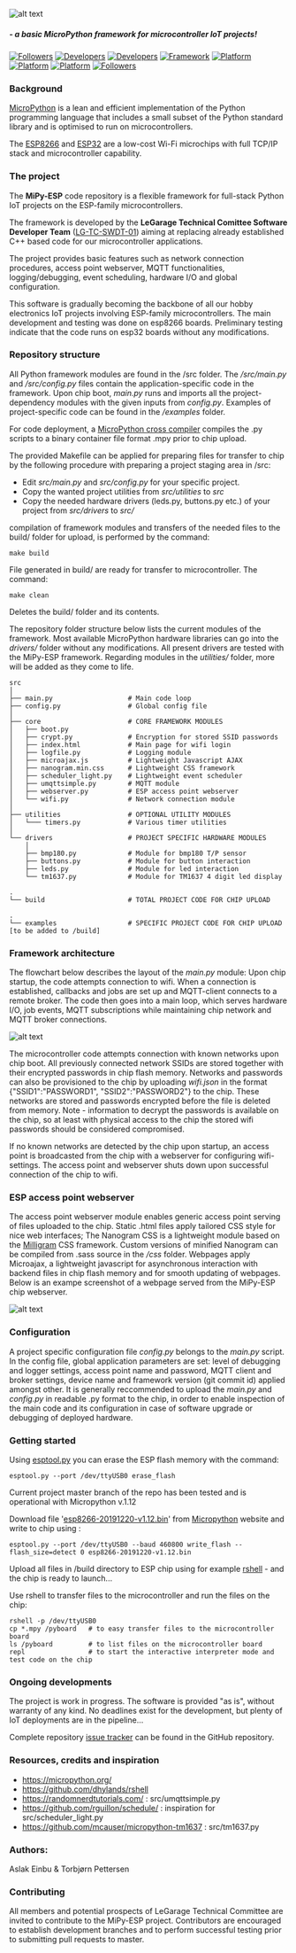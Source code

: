 ![alt text](./images/mipyesp_logo.svg "AP webserver screenshot" )

##### - a basic MicroPython framework for microcontroller IoT projects!

[![Followers](https://img.shields.io/badge/Version-v.1.05-silver)](https://bitbucket.org/Legarage/micropython_webserver/src/master/)
[![Developers](https://img.shields.io/badge/Dev_Team-Bluebell_Buggers-blue)](https://www.yr.no/sted/Norge/Tr%C3%B8ndelag/Trondheim/Bl%C3%A5klokkevegen/time_for_time.html)
[![Developers](https://img.shields.io/github/languages/code-size/aslake/mipy_esp)]()
[![Framework](https://img.shields.io/badge/Micropython-v.1.12-darkgreen)](https://github.com/micropython/micropython)
[![Platform](https://img.shields.io/badge/Tested_on-ESP8266-darkgreen)](https://www.espressif.com/en/products/hardware/esp8266ex/overview)
[![Platform](https://img.shields.io/badge/Tested_on-ESP32-darkgreen)](https://www.espressif.com/en/products/hardware/esp32/overview)
[![Platform](https://img.shields.io/github/issues/aslake/mipy_esp)](https://github.com/aslake/mipy_esp/issues)
[![Followers](https://img.shields.io/github/followers/aslake?style=social)](https://en.wikipedia.org/wiki/Fan_club)


### Background

[MicroPython](http://docs.micropython.org/en/latest/) is a lean and efficient implementation of
the Python programming language that includes a small subset of the Python standard library
and is optimised to run on microcontrollers.

The [ESP8266](https://www.espressif.com/en/products/hardware/esp8266ex/overview) and
[ESP32](https://www.espressif.com/en/products/hardware/esp32/overview) are a low-cost Wi-Fi
microchips with full TCP/IP stack and microcontroller capability.


### The project

The **MiPy-ESP** code repository is a flexible framework for full-stack Python
IoT projects on the ESP-family microcontrollers.

The framework is developed by the **LeGarage Technical Comittee Software Developer Team**
([LG-TC-SWDT-01](https://legarage.wordpress.com/)) aiming at replacing already established 
C++ based code for our microcontroller applications.

The project provides basic features such as network connection procedures,
access point webserver, MQTT functionalities, logging/debugging, event scheduling,
hardware I/O and global configuration.

This software is gradually becoming the backbone of all our hobby electronics IoT projects
involving ESP-family microcontrollers. The main development and testing was done on esp8266 boards.
Preliminary testing indicate that the code runs on esp32 boards without any modifications.


### Repository structure

All Python framework modules are found in the /src folder.
The _/src/main.py_ and _/src/config.py_ files contain the application-specific code in the framework.
Upon chip boot, _main.py_ runs and imports all the project-dependency modules with the given inputs from _config.py_.
Examples of project-specific code can be found in the _/examples_ folder.

For code deployment, a [MicroPython cross compiler](https://github.com/micropython/micropython/tree/master/mpy-cross)
compiles the .py scripts to a binary container file format .mpy prior to chip upload.

The provided Makefile can be applied for preparing files for transfer to chip by the following procedure with 
preparing a project staging area in /src:

- Edit _src/main.py_ and _src/config.py_ for your specific project.
- Copy the wanted project utilities from _src/utilities_ to _src_ 
- Copy the needed hardware drivers (leds.py, buttons.py etc.) of your project from _src/drivers_ to _src/_

compilation of framework modules and transfers of the needed files to the build/ folder for upload, is performed by the command:
```
make build
```
File generated in build/ are ready for transfer to microcontroller.
The command:
```
make clean
```
Deletes the build/ folder and its contents.

The repository folder structure below lists the current modules of the framework. Most available MicroPython hardware libraries can
go into the _drivers/_ folder without any modifications. All present drivers are tested with the MiPy-ESP framework. Regarding modules in
the _utilities/_ folder, more will be added as they come to life.

```
src
│ 
├── main.py                   # Main code loop
├── config.py                 # Global config file
│ 
├── core                      # CORE FRAMEWORK MODULES
│   ├── boot.py
│   ├── crypt.py              # Encryption for stored SSID passwords
│   ├── index.html            # Main page for wifi login
│   ├── logfile.py            # Logging module
│   ├── microajax.js          # Lightweight Javascript AJAX
│   ├── nanogram.min.css      # Lightweight CSS framework
│   ├── scheduler_light.py    # Lightweight event scheduler
│   ├── umqttsimple.py        # MQTT module
│   ├── webserver.py          # ESP access point webserver
│   └── wifi.py               # Network connection module
│ 
├── utilities                 # OPTIONAL UTILITY MODULES
│   └─── timers.py            # Various timer utilities
│ 
└── drivers                   # PROJECT SPECIFIC HARDWARE MODULES 
    │ 
    ├── bmp180.py             # Module for bmp180 T/P sensor
    ├── buttons.py            # Module for button interaction
    ├── leds.py               # Module for led interaction
    └── tm1637.py             # Module for TM1637 4 digit led display

.
└── build                     # TOTAL PROJECT CODE FOR CHIP UPLOAD 

.
└── examples                  # SPECIFIC PROJECT CODE FOR CHIP UPLOAD [to be added to /build]

```

### Framework architecture

The flowchart below describes the layout of the _main.py_ module:
Upon chip startup, the code attempts connection to wifi.
When a connection is established, callbacks and jobs are set up and
MQTT-client connects to a remote broker. The code then goes into a main loop, which
serves hardware I/O, job events, MQTT subscriptions
while maintaining chip network and MQTT broker connections.

![alt text](./images/architecture.svg "Code flowchart")

The microcontroller code attempts connection with known networks upon chip boot. 
All previously connected network SSIDs are stored together with their encrypted passwords 
in chip flash memory. Networks and passwords can also be provisioned to the chip by uploading 
_wifi.json_ in the format {"SSID1":"PASSWORD1", "SSID2":"PASSWORD2"} to the chip. 
These networks are stored and passwords encrypted before the file is deleted from memory. 
Note - information to decrypt the passwords is available on the chip, so at least with physical 
access to the chip the stored wifi passwords should be considered compromised.

If no known networks are detected by the chip upon startup, an access point is broadcasted from the chip
 with a webserver for configuring wifi-settings. The access point and webserver shuts down upon
 successful connection of the chip to wifi.


### ESP access point webserver

The access point webserver module enables generic access point serving of files
uploaded to the chip.
Static .html files apply tailored CSS style for nice web interfaces;
The Nanogram CSS is a lightweight module based on the
[Milligram](https://milligram.io/) CSS framework.
Custom versions of minified Nanogram can be compiled from .sass source in the _/css_ folder.
Webpages apply Microajax, a lightweight javascript for asynchronous interaction
with backend files in chip flash memory and for smooth updating of webpages.
Below is an exampe screenshot of a webpage served from the MiPy-ESP chip webserver.

![alt text](./images/skjermskudd.png "AP webserver screenshot" )


### Configuration
A project specific configuration file _config.py_ belongs to the _main.py_ script.
In the config file, global application parameters are set: level of debugging and 
logger settings, access point name and password, MQTT client and broker settings, 
device name and framework version (git commit id) applied amongst other.
It is generally reccommended to upload the _main.py_ and _config.py_ in readable
.py format to the chip, in order to enable inspection of the main code and its 
configuration in case of software upgrade or debugging of deployed hardware.   


### Getting started
Using [esptool.py](https://github.com/espressif/esptool) you can erase
the ESP flash memory with the command:

```
esptool.py --port /dev/ttyUSB0 erase_flash
```
 
Current project master branch of the repo has been tested and is operational with Micropython
v.1.12

Download file
'[esp8266-20191220-v1.12.bin](https://micropython.org/resources/firmware/esp8266-20191220-v1.12.bin)'
from [Micropython](https://micropython.org/) website and write to chip using :

```
esptool.py --port /dev/ttyUSB0 --baud 460800 write_flash --flash_size=detect 0 esp8266-20191220-v1.12.bin
```

Upload all files in /build directory to ESP chip using for example
[rshell](https://github.com/dhylands/rshell) - and the chip is ready
to launch...

Use rshell to transfer files to the microcontroller and run the files on the chip:

```
rshell -p /dev/ttyUSB0
cp *.mpy /pyboard   # to easy transfer files to the microcontroller board
ls /pyboard         # to list files on the microcontroller board
repl                # to start the interactive interpreter mode and test code on the chip
```

### Ongoing developments
The project is work in progress. The software is provided "as is", without warranty of any kind.
No deadlines exist for the development, but plenty of IoT deployments are in the pipeline...

Complete repository [issue tracker](https://bitbucket.org/Legarage/micropython_webserver/issues)
can be found in the GitHub repository.


### Resources, credits and inspiration

- https://micropython.org/
- https://github.com/dhylands/rshell
- https://randomnerdtutorials.com/ : src/umqttsimple.py
- https://github.com/rguillon/schedule/ : inspiration for src/scheduler_light.py
- https://github.com/mcauser/micropython-tm1637 : src/tm1637.py


### Authors:

Aslak Einbu & Torbjørn Pettersen


### Contributing

All members and potential prospects of LeGarage Technical Committee are invited to contribute
to the MiPy-ESP project.
Contributors are encouraged to establish development branches and to
perform successful testing prior to submitting pull requests to master.
